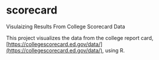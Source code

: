 # scorecard
Visulaizing Results From College Scorecard Data

This project visualizes the data from the college report card, [https://collegescorecard.ed.gov/data/](https://collegescorecard.ed.gov/data/), using R. 